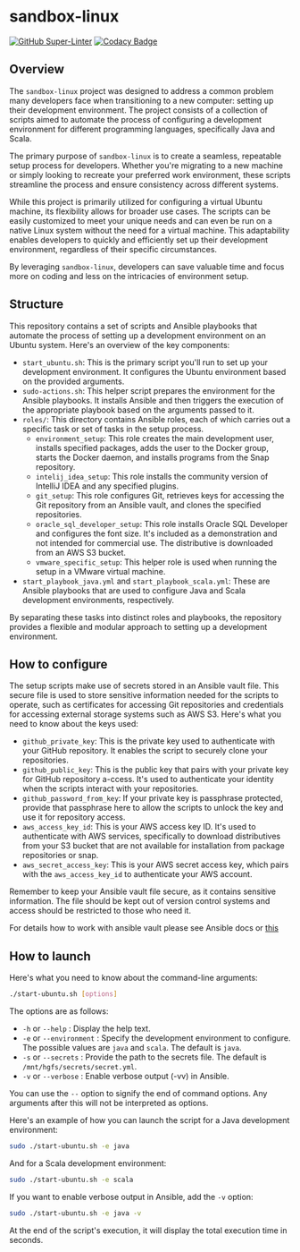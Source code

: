# sandbox-linux

[![GitHub Super-Linter](https://github.com/antonovdmitriy/sandbox-linux/workflows/Lint%20Code%20Base/badge.svg)](https://github.com/marketplace/actions/super-linter)
[![Codacy Badge](https://app.codacy.com/project/badge/Grade/0348b8406f90416eb5baf97a147ea7d8)](https://app.codacy.com/gh/antonovdmitriy/sandbox-linux/dashboard?utm_source=gh&utm_medium=referral&utm_content=&utm_campaign=Badge_grade)

## Overview

The `sandbox-linux` project was designed to address a common problem many developers face when transitioning to a new computer: setting up their development environment. The project consists of a collection of scripts aimed to automate the process of configuring a development environment for different programming languages, specifically Java and Scala.

The primary purpose of `sandbox-linux` is to create a seamless, repeatable setup process for developers. Whether you're migrating to a new machine or simply looking to recreate your preferred work environment, these scripts streamline the process and ensure consistency across different systems.

While this project is primarily utilized for configuring a virtual Ubuntu machine, its flexibility allows for broader use cases. The scripts can be easily customized to meet your unique needs and can even be run on a native Linux system without the need for a virtual machine. This adaptability enables developers to quickly and efficiently set up their development environment, regardless of their specific circumstances.

By leveraging `sandbox-linux`, developers can save valuable time and focus more on coding and less on the intricacies of environment setup.

## Structure

This repository contains a set of scripts and Ansible playbooks that automate the process of setting up a development environment on an Ubuntu system. Here's an overview of the key components:

- `start_ubuntu.sh`: This is the primary script you'll run to set up your development environment. It configures the Ubuntu environment based on the provided arguments.
- `sudo-actions.sh`: This helper script prepares the environment for the Ansible playbooks. It installs Ansible and then triggers the execution of the appropriate playbook based on the arguments passed to it.
- `roles/`: This directory contains Ansible roles, each of which carries out a specific task or set of tasks in the setup process.
  - `environment_setup`: This role creates the main development user, installs specified packages, adds the user to the Docker group, starts the Docker daemon, and installs programs from the Snap repository.
  - `intelij_idea_setup`: This role installs the community version of IntelliJ IDEA and any specified plugins.
  - `git_setup`: This role configures Git, retrieves keys for accessing the Git repository from an Ansible vault, and clones the specified repositories.
  - `oracle_sql_developer_setup`: This role installs Oracle SQL Developer and configures the font size. It's included as a demonstration and not intended for commercial use. The distributive is downloaded from an AWS S3 bucket.
  - `vmware_specific_setup`: This helper role is used when running the setup in a VMware virtual machine.
- `start_playbook_java.yml` and `start_playbook_scala.yml`: These are Ansible playbooks that are used to configure Java and Scala development environments, respectively.

By separating these tasks into distinct roles and playbooks, the repository provides a flexible and modular approach to setting up a development environment.

## How to configure

The setup scripts make use of secrets stored in an Ansible vault file. This secure file is used to store sensitive information needed for the scripts to operate, such as certificates for accessing Git repositories and credentials for accessing external storage systems such as AWS S3. Here's what you need to know about the keys used:

- `github_private_key`: This is the private key used to authenticate with your GitHub repository. It enables the script to securely clone your repositories.
- `github_public_key`: This is the public key that pairs with your private key for GitHub repository a-ccess. It's used to authenticate your identity when the scripts interact with your repositories.
- `github_password_from_key`: If your private key is passphrase protected, provide that passphrase here to allow the scripts to unlock the key and use it for repository access.
- `aws_access_key_id`: This is your AWS access key ID. It's used to authenticate with AWS services, specifically to download distributives from your S3 bucket that are not available for installation from package repositories or snap.
- `aws_secret_access_key`: This is your AWS secret access key, which pairs with the `aws_access_key_id` to authenticate your AWS account.

Remember to keep your Ansible vault file secure, as it contains sensitive information. The file should be kept out of version control systems and access should be restricted to those who need it.

For details how to work with ansible vault please see Ansible docs or [this](https://github.com/antonovdmitriy/it-notes/blob/master/ansible/ansible.md#ansible-vault---%D1%81%D1%80%D0%B5%D0%B4%D1%81%D1%82%D0%B2%D0%BE-%D0%B4%D0%BB%D1%8F-%D1%85%D1%80%D0%B0%D0%BD%D0%B5%D0%BD%D0%B8%D1%8F-%D1%81%D0%B5%D0%BA%D1%80%D0%B5%D1%82%D0%BE%D0%B2)

## How to launch

Here's what you need to know about the command-line arguments:

```sh
./start-ubuntu.sh [options]
```

The options are as follows:

- `-h` or `--help` : Display the help text.
- `-e` or `--environment` : Specify the development environment to configure. The possible values are `java` and `scala`. The default is `java`.
- `-s` or `--secrets` : Provide the path to the secrets file. The default is `/mnt/hgfs/secrets/secret.yml`.
- `-v` or `--verbose` : Enable verbose output (-vv) in Ansible.

You can use the `--` option to signify the end of command options. Any arguments after this will not be interpreted as options.

Here's an example of how you can launch the script for a Java development environment:

```sh
sudo ./start-ubuntu.sh -e java
```

And for a Scala development environment:

```sh
sudo ./start-ubuntu.sh -e scala
```

If you want to enable verbose output in Ansible, add the `-v` option:

```sh
sudo ./start-ubuntu.sh -e java -v
```

At the end of the script's execution, it will display the total execution time in seconds.
